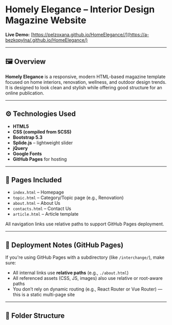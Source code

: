 # Homely Elegance – Interior Design Magazine Website

**Live Demo:** [https://pelzoxana.github.io/HomeElegance//](https://a-bezkopylna/.github.io/HomeElegance/)

---

## 🖼 Overview

**Homely Elegance** is a responsive, modern HTML-based magazine template focused on home interiors, renovation, wellness, and outdoor design trends. It is designed to look clean and stylish while offering good structure for an online publication.

---

## ⚙️ Technologies Used

- **HTML5**
- **CSS (compiled from SCSS)**
- **Bootstrap 5.3**
- **Splide.js** – lightweight slider
- **jQuery**
- **Google Fonts**
- **GitHub Pages** for hosting

---

## 📂 Pages Included

- `index.html` – Homepage  
- `topic.html` – Category/Topic page (e.g., Renovation)  
- `about.html` – About Us  
- `contacts.html` – Contact Us  
- `article.html` – Article template  

All navigation links use relative paths to support GitHub Pages deployment.

---

## 🚀 Deployment Notes (GitHub Pages)

If you're using GitHub Pages with a subdirectory (like `/interchange/`), make sure:

- All internal links use **relative paths** (e.g., `./about.html`)
- All referenced assets (CSS, JS, images) also use relative or root-aware paths
- You don’t rely on dynamic routing (e.g., React Router or Vue Router) — this is a static multi-page site

---

## 📁 Folder Structure

